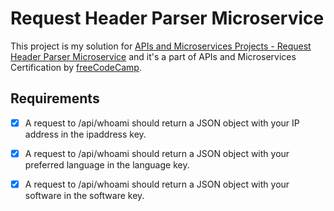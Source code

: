# Request Header Parser Microservice

This project is my solution for [APIs and Microservices Projects - Request Header Parser Microservice] 
and it's a part of APIs and Microservices Certification by [freeCodeCamp].

## Requirements

- [x] A request to /api/whoami should return a JSON object with your IP address in the ipaddress key.

- [x] A request to /api/whoami should return a JSON object with your preferred language in the language key.

- [x] A request to /api/whoami should return a JSON object with your software in the software key.


[APIs and Microservices Projects - Request Header Parser Microservice]: https://www.freecodecamp.org/learn/apis-and-microservices/apis-and-microservices-projects/request-header-parser-microservice

[freeCodeCamp]: https://www.freecodecamp.org/
